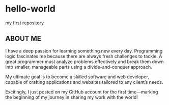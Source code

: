 # hello-world
my first repository


## ABOUT ME 
I have a deep passion for learning something new every day. Programming logic fascinates me because there are always fresh challenges to tackle. A great programmer must analyze problems effectively and break them down into smaller, manageable parts using a divide-and-conquer approach.

My ultimate goal is to become a skilled software and web developer, capable of crafting applications and websites tailored to any client’s needs.

Excitingly, I just posted on my GitHub account for the first time—marking the beginning of my journey in sharing my work with the world!

